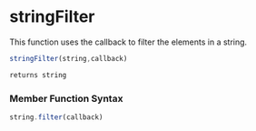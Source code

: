 # stringFilter

This function uses the callback to filter the elements in a string.

```javascript
stringFilter(string,callback)
```

```javascript
returns string
```
### Member Function Syntax

```javascript
string.filter(callback)
```
